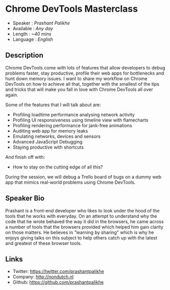 Chrome DevTools Masterclass
========================

* Speaker   : *Prashant Palikhe*
* Available : *Any day*
* Length    : *~40 mins*
* Language  : *English*

Description
-----------

Chrome DevTools come with lots of features that allow developers to debug problems faster, stay productive, profile their web apps for bottlenecks and hunt down memory issues. I want to share my workflow on Chrome DevTools on how to achieve all that, together with the smallest of the tips and tricks that will make you fall in love with Chrome DevTools all over again.

Some of the features that I will talk about are:

- Profiling loadtime performance analysing network activity
- Profiling UI responsiveness using timeline view with flamecharts
- Profiling rendering performance for jank-free animations
- Auditing web app for memory leaks
- Emulating networks, devices and sensors
- Advanced JavaScript Debugging
- Staying productive with shortcuts

And finish off with:
- How to stay on the cutting edge of all this?

During the session, we will debug a Trello board of bugs on a dummy web app that mimics real-world problems using Chrome DevTools.

Speaker Bio
-----------

Prashant is a front-end developer who likes to look under the hood of the tools that he works with everyday. On an attempt to understand why the code that he wrote behaved the way it did in the browsers, he came across a number of tools that the browsers provided which helped him gain clarity on those matters. He believes in "learning by sharing" which is why he enjoys giving talks on this subject to help others catch up with the latest and greatest of these browser tools.

Links
-----

* Twitter: https://twitter.com/prashantpalikhe
* Company: http://nondutch.nl
* Github: https://github.com/prashantpalikhe

